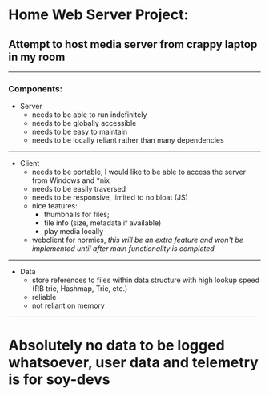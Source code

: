 # Home Web Server Project:
## Attempt to host media server from crappy laptop in my room

---

### Components:
- Server
    - needs to be able to run indefinitely
    - needs to be globally accessible
    - needs to be easy to maintain
    - needs to be locally reliant rather than many dependencies
---
- Client
    - needs to be portable, I would like to be able to access the server from Windows and \*nix
    - needs to be easily traversed
    - needs to be responsive, limited to no bloat (JS)
    - nice features:
        - thumbnails for files;
        - file info (size, metadata if available)
        - play media locally
    - webclient for normies, *this will be an extra feature and won't be implemented until after main functionality is completed*
---
- Data
    - store references to files within data structure with high lookup speed (RB trie, Hashmap, Trie, etc.)
    - reliable
    - not reliant on memory
---
# Absolutely no data to be logged whatsoever, user data and telemetry is for soy-devs
